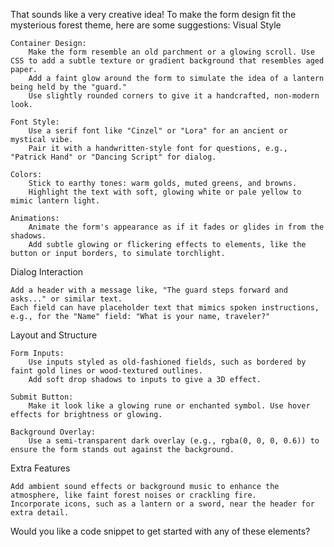 That sounds like a very creative idea! To make the form design fit the mysterious forest theme, here are some suggestions:
Visual Style

    Container Design:
        Make the form resemble an old parchment or a glowing scroll. Use CSS to add a subtle texture or gradient background that resembles aged paper.
        Add a faint glow around the form to simulate the idea of a lantern being held by the "guard."
        Use slightly rounded corners to give it a handcrafted, non-modern look.

    Font Style:
        Use a serif font like "Cinzel" or "Lora" for an ancient or mystical vibe.
        Pair it with a handwritten-style font for questions, e.g., "Patrick Hand" or "Dancing Script" for dialog.

    Colors:
        Stick to earthy tones: warm golds, muted greens, and browns.
        Highlight the text with soft, glowing white or pale yellow to mimic lantern light.

    Animations:
        Animate the form's appearance as if it fades or glides in from the shadows.
        Add subtle glowing or flickering effects to elements, like the button or input borders, to simulate torchlight.

Dialog Interaction

    Add a header with a message like, "The guard steps forward and asks..." or similar text.
    Each field can have placeholder text that mimics spoken instructions, e.g., for the "Name" field: "What is your name, traveler?"

Layout and Structure

    Form Inputs:
        Use inputs styled as old-fashioned fields, such as bordered by faint gold lines or wood-textured outlines.
        Add soft drop shadows to inputs to give a 3D effect.

    Submit Button:
        Make it look like a glowing rune or enchanted symbol. Use hover effects for brightness or glowing.

    Background Overlay:
        Use a semi-transparent dark overlay (e.g., rgba(0, 0, 0, 0.6)) to ensure the form stands out against the background.

Extra Features

    Add ambient sound effects or background music to enhance the atmosphere, like faint forest noises or crackling fire.
    Incorporate icons, such as a lantern or a sword, near the header for extra detail.

Would you like a code snippet to get started with any of these elements?